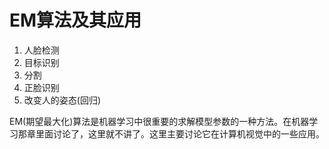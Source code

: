 # EM算法及其应用
1. 人脸检测
2. 目标识别
3. 分割
4. 正脸识别
5. 改变人的姿态\(回归\)  

EM\(期望最大化\)算法是机器学习中很重要的求解模型参数的一种方法。在机器学习那章里面讨论了，这里就不讲了。这里主要讨论它在计算机视觉中的一些应用。




   



